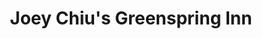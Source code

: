 ---
layout: place
title: "Joey Chiu's Greenspring Inn"
permalink: /maryland/timonium/joey-chiu-s-greenspring-inn.html
stateAbbr: MD
stateName: Maryland
cityName: Timonium
place_id: ChIJWUDNdbQRyIkR-8ulMk9zZw4
photos:
  - name: >-
      places/ChIJWUDNdbQRyIkR-8ulMk9zZw4/photos/AeeoHcKm7jV95DCJqqWfQNaPBZV9xgqUGlGF-1aPIGew96EHIj3lJlW8vNGc3YycK2okuTDiPB83tkC9QH6sPdNMb8c4_16V5iYzYPNDbQNdVSNq7s8oNL0Ifi7_fV25GdkXIxgKfYwGbCLG6syNgi1vjLK4Z7XUz0Dg02NYHR942KSIVTtvbx3Gy_vljZR3UAXYxtIlZ-eREvpfqDceEf5uF-ghL1AbGpDFJ38R8LegMxhkDKEAEQcnDLoT1EJaNefqrYtw35kgUSpaA-6Fu3ca2yxWxTOnzN3pwc1jQKizIvmh3Q
    widthPx: 2048
    heightPx: 1536
    authorAttributions:
      - displayName: Joey Chiu's Greenspring Inn
        uri: https://maps.google.com/maps/contrib/110066036677653921743
        photoUri: >-
          https://lh3.googleusercontent.com/a-/ALV-UjVpreMmiYjmryzvSTUiC6U-DYePy92up0vGCa80g82yw7BCQYf7=s100-p-k-no-mo
    flagContentUri: >-
      https://www.google.com/local/imagery/report/?cb_client=maps_api_places.places_api&image_key=!1e10!2sAF1QipM2ZrVOIGRR4T6iblNXsskq3kmUUJfu7uxfzQu-&hl=en-US
    googleMapsUri: >-
      https://www.google.com/maps/place//data=!3m4!1e2!3m2!1sAF1QipM2ZrVOIGRR4T6iblNXsskq3kmUUJfu7uxfzQu-!2e10!4m2!3m1!1s0x89c811b475cd4059:0xe67734f32a5cbfb
  - name: >-
      places/ChIJWUDNdbQRyIkR-8ulMk9zZw4/photos/AeeoHcIs4OqwBLdubH-7rBwZgGhhwmeBqcZ78DxfyV_S-ar1rX8mDoMgaDbZg2FtMVjXJK4K4AV-v-_MWAWJpClrZuWKfu4lrSM-808MtuYL9jdFk6cDjKvFvqD22INVdJO4xKnP0_M2gWHs_eweLU1SxoogHY0CqkZY9IsDsv2Yvqq4olDZWG4lE2NLZpmAawxI6lPDl0083hQ7kiWImImClOJEEQRPs3oPI7QuvOE8lulUUwvMbSte8F4P1hVPWAaaBm3FrUWD0W-qpAOaVU24tzGE2nzJDid6gK6MYpSOoZyt4Q
    widthPx: 1024
    heightPx: 672
    authorAttributions:
      - displayName: Joey Chiu's Greenspring Inn
        uri: https://maps.google.com/maps/contrib/110066036677653921743
        photoUri: >-
          https://lh3.googleusercontent.com/a-/ALV-UjVpreMmiYjmryzvSTUiC6U-DYePy92up0vGCa80g82yw7BCQYf7=s100-p-k-no-mo
    flagContentUri: >-
      https://www.google.com/local/imagery/report/?cb_client=maps_api_places.places_api&image_key=!1e10!2sAF1QipM-8GT4egAdyl0Pf7KpYnm2RpTDVxt82KeY7udL&hl=en-US
    googleMapsUri: >-
      https://www.google.com/maps/place//data=!3m4!1e2!3m2!1sAF1QipM-8GT4egAdyl0Pf7KpYnm2RpTDVxt82KeY7udL!2e10!4m2!3m1!1s0x89c811b475cd4059:0xe67734f32a5cbfb
  - name: >-
      places/ChIJWUDNdbQRyIkR-8ulMk9zZw4/photos/AeeoHcIFtOis7r7dKIQhRYyOEFbATYcY7yWGr9enndVyNKQgW4fBDyXjIHaT2tw2I_eVxt7SrhbIHsJAkd1P8rTh_YTLhnVtaX9asj6CFjDG1WvCFjGOgJhjCQX08_LgrVVZmws0u7uJwToVbwfWUBmMQeiWmadT-S1uUboLDwgr9Drurt4f3I9r5BpWpBsrgU2kgiREsBvoFQPyPIUylHBbvtNu1D3qjM51SSJN8LIiMgO4Lkadrehy5lUi0ilrNl83s5ABpxVesIpznI45hRhLmWBuPtLWnfS6zPGK8jOn73ugVYcZWTOcaSbK_F_da9SU2XbdVd_RUECl1rRv0r8s6i1qgWaZXCC6Rx9Dde6qtUOb5IbQD5znuVITr74evd_G1xpxIfHId5myU0bQYvXg9zBq1FVJhQs9OlPfECSK0gYgwA
    widthPx: 4080
    heightPx: 3072
    authorAttributions:
      - displayName: bruce cavanaugh
        uri: https://maps.google.com/maps/contrib/103875396374606865824
        photoUri: >-
          https://lh3.googleusercontent.com/a/ACg8ocKPRQ8qr_ov_Z9ZPwhl1BhchmLhnU2ha3WaqxVcSUKIV5_scw=s100-p-k-no-mo
    flagContentUri: >-
      https://www.google.com/local/imagery/report/?cb_client=maps_api_places.places_api&image_key=!1e10!2sCIHM0ogKEICAgICm_ZC0GA&hl=en-US
    googleMapsUri: >-
      https://www.google.com/maps/place//data=!3m4!1e2!3m2!1sCIHM0ogKEICAgICm_ZC0GA!2e10!4m2!3m1!1s0x89c811b475cd4059:0xe67734f32a5cbfb
  - name: >-
      places/ChIJWUDNdbQRyIkR-8ulMk9zZw4/photos/AeeoHcJewvu6b1egeDa6dZK5F1CGC6Q7CikU2_6tVoXWkGqJuz2eDAsbZyZM-a_tZPp-TydOzewqoVaumCjC5CQymGet_3dGx8OTQJtTpczVK-hByxbFDeC4sPTFva5_bDxLtH4dNVPSnxmDIQnKFttiE1Y0DqD4C_mHNKUKAyk082XksC8LAOaUaDSYCyMY36oNdz_J6KJO5eDX7vQiyQtbF7XonM9gD9912TxBxdK4KncDGXKTX_VWQw35D7LlRf4ZrfZFfgDbcRuUqN9O4FOWXmnmpr0QGCuCfuhIirsF6Ngz70cXnNKpY8gE0uYFqbxHsWqFDwyE9qZfDD1cl-YvNBHXTK1YFb9CS6D6hAnW7cUTryLdFxN6nrehZfNcGB9pZ3Z97hdFlRxqgG2Xhe1ozDlyPRP58HzICYS9BuZ7L7fbX5XR
    widthPx: 3000
    heightPx: 3042
    authorAttributions:
      - displayName: Bryn Phillips
        uri: https://maps.google.com/maps/contrib/110262583098351388607
        photoUri: >-
          https://lh3.googleusercontent.com/a-/ALV-UjXaCpZ1WOwg9nN36CLrTg0kF_c_8orKz_P0c-JNtXd-JAMFglz5=s100-p-k-no-mo
    flagContentUri: >-
      https://www.google.com/local/imagery/report/?cb_client=maps_api_places.places_api&image_key=!1e10!2sCIHM0ogKEICAgMCQh5fU0wE&hl=en-US
    googleMapsUri: >-
      https://www.google.com/maps/place//data=!3m4!1e2!3m2!1sCIHM0ogKEICAgMCQh5fU0wE!2e10!4m2!3m1!1s0x89c811b475cd4059:0xe67734f32a5cbfb
  - name: >-
      places/ChIJWUDNdbQRyIkR-8ulMk9zZw4/photos/AeeoHcKmbHXCLuOwtZVsSCLJXSgLSkohx3NfbZ2-pBG3WPr9jxQ-NqxbqWeFYewIrW8HGcog45IiPyH2KmzwhL1WQb6donKuAnkcdaUiHYoCXVuny_gnrFD6iUi0T1dCVc0XcYh33bLHcG52nR0Bx6WXEwlLlgergiUso3EoF-nIXVKafX5D-jtD2aDDJ-HJGXeR9YRGtoaW3gLHKhKoydnthsVx585GQLbC4HqzLPo7EhoWrOzjylptP9ujA6Lp3lEAm2tzhmxn8JPaGd0A1t8ckrCpQQrKAUG1WlZGKQ-7nWUfPlSrU7SY7qI3xNQFNt2qP8hTvLH5hp36bbeuZgRWCRhK_9MIFn_iFBJ2PCrrE7R6lBrBeGrUfDH2fjSNNledFnVxPULNP1RaA-8whwq1Pp4mZpE82xB4cfBsfbxr5yU
    widthPx: 4032
    heightPx: 3024
    authorAttributions:
      - displayName: Guosheng Wang
        uri: https://maps.google.com/maps/contrib/100106677341153691648
        photoUri: >-
          https://lh3.googleusercontent.com/a/ACg8ocLubYq3USHHREEm4VHazB655I7LoLyzWVgzGETeOJVY5Z4_iYT8=s100-p-k-no-mo
    flagContentUri: >-
      https://www.google.com/local/imagery/report/?cb_client=maps_api_places.places_api&image_key=!1e10!2sCIHM0ogKEICAgICp642lfQ&hl=en-US
    googleMapsUri: >-
      https://www.google.com/maps/place//data=!3m4!1e2!3m2!1sCIHM0ogKEICAgICp642lfQ!2e10!4m2!3m1!1s0x89c811b475cd4059:0xe67734f32a5cbfb
  - name: >-
      places/ChIJWUDNdbQRyIkR-8ulMk9zZw4/photos/AeeoHcJWoh2c0SmXi4vVFHoC_grJQrHoZef4_hIRFuJfYzBIyeZkPZOZTZYsRAwYzSTnsYS0cVP_fovEXyZ9OM_r_NpY3CsL-cu3cx5nA2trvDFVfGfkznsxL2aCmgu6CfbASGpxizBh4YR_WpPPCG8IH5qE9xExXGAm2f77i0juA15r5mPO_N65kXqzU_9nPUdgs40MLBO9qGuDDJQOEDP_f1YSFtnUhsVg6inxr3dbc6sAnQtTuoDV9q3h_dEctQVunHki_jDGcUopF3cH_EmbYZvjPK8BSz588fVJNP5vUp2htA
    widthPx: 4032
    heightPx: 3024
    authorAttributions:
      - displayName: Joey Chiu's Greenspring Inn
        uri: https://maps.google.com/maps/contrib/110066036677653921743
        photoUri: >-
          https://lh3.googleusercontent.com/a-/ALV-UjVpreMmiYjmryzvSTUiC6U-DYePy92up0vGCa80g82yw7BCQYf7=s100-p-k-no-mo
    flagContentUri: >-
      https://www.google.com/local/imagery/report/?cb_client=maps_api_places.places_api&image_key=!1e10!2sAF1QipMgg8-KKuDHq7Xu4XgWpzRuH1T7afLzgBTRIAKR&hl=en-US
    googleMapsUri: >-
      https://www.google.com/maps/place//data=!3m4!1e2!3m2!1sAF1QipMgg8-KKuDHq7Xu4XgWpzRuH1T7afLzgBTRIAKR!2e10!4m2!3m1!1s0x89c811b475cd4059:0xe67734f32a5cbfb
  - name: >-
      places/ChIJWUDNdbQRyIkR-8ulMk9zZw4/photos/AeeoHcJpDHVlRck14zj9mIH-ov0MJLILdlr_hxH58Zj3m2cwrbafQ94wHXDwi8kECKcqHr2RPK54ssHwwYriQaatDF6a-3kGJlWXl9X5eST8VLiR-OB8jOOTZuDVsXPiyQcG1hoIjo4C6mEZb8NuayC0xbh8iKNRVeeJgeH0CzhCpfzqKfpTwHqqX3Prv4-0XYmsqsKU3eQlu2qsVs-R-lhD9rQa5AYnZR6PRi8c1rBFPHp1W4U0_zKhsqP2vr5PTj9tIKU3rqO45dkhodm8WrBm382GBKMHnk7QY_6VOA0doqyxmw
    widthPx: 3264
    heightPx: 2448
    authorAttributions:
      - displayName: Joey Chiu's Greenspring Inn
        uri: https://maps.google.com/maps/contrib/110066036677653921743
        photoUri: >-
          https://lh3.googleusercontent.com/a-/ALV-UjVpreMmiYjmryzvSTUiC6U-DYePy92up0vGCa80g82yw7BCQYf7=s100-p-k-no-mo
    flagContentUri: >-
      https://www.google.com/local/imagery/report/?cb_client=maps_api_places.places_api&image_key=!1e10!2sAF1QipPqJ-YY4lfzEvzwpx6Bb6q9M0k6gxLTbqx2M_k5&hl=en-US
    googleMapsUri: >-
      https://www.google.com/maps/place//data=!3m4!1e2!3m2!1sAF1QipPqJ-YY4lfzEvzwpx6Bb6q9M0k6gxLTbqx2M_k5!2e10!4m2!3m1!1s0x89c811b475cd4059:0xe67734f32a5cbfb
  - name: >-
      places/ChIJWUDNdbQRyIkR-8ulMk9zZw4/photos/AeeoHcLzIuezPWfqasRi7SpbYtA85bd6aBI7H2N7pAE2Q_G2BW-sWd05u50DlNG4ICkraPQj0r2i5hdF2uSKwW-H7S0pYOlFF23fWhvpCDvieacH-NqFWbKTCkBcasTN7XiPelJQK6CsayyL2vGjWDw4CZ9JiRkG1ezgKO11VsxVEL_vaMeH-XFTmMYbWaYS_DIUPd3FuBwxUvz5XbBHq4avlwfhNoz9zeGWLiKP5u0bIye7jhn0qo-NwscyE1v9nPF86jzOh0VJkQQP1SV_x4Ao_8Y3fgPSj0Pmooa3U1j40vNvOA
    widthPx: 3264
    heightPx: 2448
    authorAttributions:
      - displayName: Joey Chiu's Greenspring Inn
        uri: https://maps.google.com/maps/contrib/110066036677653921743
        photoUri: >-
          https://lh3.googleusercontent.com/a-/ALV-UjVpreMmiYjmryzvSTUiC6U-DYePy92up0vGCa80g82yw7BCQYf7=s100-p-k-no-mo
    flagContentUri: >-
      https://www.google.com/local/imagery/report/?cb_client=maps_api_places.places_api&image_key=!1e10!2sAF1QipPQ5jvU8MkVnB6o4WwCGSgnite9JGaillaTBzi-&hl=en-US
    googleMapsUri: >-
      https://www.google.com/maps/place//data=!3m4!1e2!3m2!1sAF1QipPQ5jvU8MkVnB6o4WwCGSgnite9JGaillaTBzi-!2e10!4m2!3m1!1s0x89c811b475cd4059:0xe67734f32a5cbfb
  - name: >-
      places/ChIJWUDNdbQRyIkR-8ulMk9zZw4/photos/AeeoHcLIpLLTjwlpsFBf6rTrEYFEDjCHO9Bdekfmcy-MVb53fFJjuTa7nDEVN8ae_cLMvMnrwZMxCOAn0iuRqnIMQ3WLXEczJvZh0c9Kr1MIn8gSQM-vJ3QxKuAPpTugoNYi2KiTBE2sFRCIP4y0xrTF0Ws45897CXf8c9jxDp1xfzyDc4IO6bEPKLAg6KL_1R_grksXm8lO-FJYfjA0hntvdZEr_nR3gG8sgJ7yQUjqEQMOAn83wKR2lNbg5B8nbLfGUIxIW6Vb-mW4BtoahKCckFPr_XOIgdC3Yy86fHM1kv6WoyiaNcFDZLZUNBTxEWYa41dEotgpHv4TWQ0Qm_bBlmIF5GxC6dYBaA1Fzn3XhXQBGAehys7nM6aq-Y4IPYlkdXKBS2-ED5iLEkfTkb52eadm_uvBgSyWtiQ6nKNeTAXYQq0B
    widthPx: 4032
    heightPx: 3024
    authorAttributions:
      - displayName: Sean Morrison
        uri: https://maps.google.com/maps/contrib/112380121964025205522
        photoUri: >-
          https://lh3.googleusercontent.com/a-/ALV-UjWlAJriFgkTrIRb7vu56wqvNzc7hhH9MKRf8Qe5sjmCqkED2_DS=s100-p-k-no-mo
    flagContentUri: >-
      https://www.google.com/local/imagery/report/?cb_client=maps_api_places.places_api&image_key=!1e10!2sCIHM0ogKEICAgICnxbejtgE&hl=en-US
    googleMapsUri: >-
      https://www.google.com/maps/place//data=!3m4!1e2!3m2!1sCIHM0ogKEICAgICnxbejtgE!2e10!4m2!3m1!1s0x89c811b475cd4059:0xe67734f32a5cbfb
  - name: >-
      places/ChIJWUDNdbQRyIkR-8ulMk9zZw4/photos/AeeoHcJFfxzg-pLMSUgUukIFrv9D5vuE8ym2_F71FdgBctyaQ7ty3QlDXeRnjuUrjdpB6Ze7bio8pTZaNEkZ2F4uilIO5uMOv1Ipc2d3xmS9Y2Phf0LqcgLWIron2DcHO-1ddAzKH3lasC2gqNinZ2VEgRoS4JM80xwpWlnSbg6ZMAcyTwAP2XWyzAM3wEtVn18c4T15pnYd_VaTcVIgDwOudg6sBMvWgzk1fipAFsEymxiPLK5XQspDD4UAXyg1vWPHKfkO9_oAgOpiyu6xocIzk5IjauGHw4p0EvokL24I_AUncQ
    widthPx: 448
    heightPx: 336
    authorAttributions:
      - displayName: Joey Chiu's Greenspring Inn
        uri: https://maps.google.com/maps/contrib/110066036677653921743
        photoUri: >-
          https://lh3.googleusercontent.com/a-/ALV-UjVpreMmiYjmryzvSTUiC6U-DYePy92up0vGCa80g82yw7BCQYf7=s100-p-k-no-mo
    flagContentUri: >-
      https://www.google.com/local/imagery/report/?cb_client=maps_api_places.places_api&image_key=!1e10!2sAF1QipPeFIF9AoMNaJ-qsqtKM9L-te0xMwKOaoqGssbm&hl=en-US
    googleMapsUri: >-
      https://www.google.com/maps/place//data=!3m4!1e2!3m2!1sAF1QipPeFIF9AoMNaJ-qsqtKM9L-te0xMwKOaoqGssbm!2e10!4m2!3m1!1s0x89c811b475cd4059:0xe67734f32a5cbfb
address: 10801 Falls Rd, Timonium, MD 21093, USA
street: 10801 Falls Rd
city: Timonium
state: MD
zip: '21093'
country: USA
neighborhood: Brooklandville
latitude: '39.421088'
longitude: '-76.669552'
accessibility_options:
  wheelchairAccessibleParking: true
  wheelchairAccessibleEntrance: true
  wheelchairAccessibleRestroom: true
  wheelchairAccessibleSeating: true
business_status: OPERATIONAL
name: Joey Chiu's Greenspring Inn
google_maps_links:
  directionsUri: >-
    https://www.google.com/maps/dir//''/data=!4m7!4m6!1m1!4e2!1m2!1m1!1s0x89c811b475cd4059:0xe67734f32a5cbfb!3e0
  placeUri: https://maps.google.com/?cid=1037925023121525755
  writeAReviewUri: >-
    https://www.google.com/maps/place//data=!4m3!3m2!1s0x89c811b475cd4059:0xe67734f32a5cbfb!12e1
  reviewsUri: >-
    https://www.google.com/maps/place//data=!4m4!3m3!1s0x89c811b475cd4059:0xe67734f32a5cbfb!9m1!1b1
  photosUri: >-
    https://www.google.com/maps/place//data=!4m3!3m2!1s0x89c811b475cd4059:0xe67734f32a5cbfb!10e5
primary_type: Chinese Restaurant
opening_hours:
  regular: null
  current: null
secondary_opening_hours:
  regular:
    weekdayDescriptions: null
    type: null
  current:
    weekdayDescriptions: null
    type: null
phone: (410) 823-1125
price_level: PRICE_LEVEL_MODERATE
price_range: null
rating: '4.3'
rating_count: 820
website: https://www.joeychiurestaurant.com/
description: >-
  Old-fashioned setting for familiar Chinese dishes, sushi & a renowned Sunday
  brunch buffet.
reviews:
  - name: >-
      places/ChIJWUDNdbQRyIkR-8ulMk9zZw4/reviews/ChZDSUhNMG9nS0VJQ0FnSUNueGJlalZnEAE
    relativePublishTimeDescription: 6 months ago
    rating: 5
    text:
      text: >-
        Nice Americanized Chinese cuisine in a very accessible location. 
        Service was abundant and attentive deposits also catering to a birthday
        party, a Ravens game crowd, and indoor+outdoor patrons.  Water glass was
        topped off every time someone passed by.  Food options were excellent
        and varied including lots for veggie and meat lover alike.  Consistently
        good dishes.  Oddly also served  sushi, but we didn’t try any as that
        seemed like pandering to the ignorant.
      languageCode: en
    originalText:
      text: >-
        Nice Americanized Chinese cuisine in a very accessible location. 
        Service was abundant and attentive deposits also catering to a birthday
        party, a Ravens game crowd, and indoor+outdoor patrons.  Water glass was
        topped off every time someone passed by.  Food options were excellent
        and varied including lots for veggie and meat lover alike.  Consistently
        good dishes.  Oddly also served  sushi, but we didn’t try any as that
        seemed like pandering to the ignorant.
      languageCode: en
    authorAttribution:
      displayName: Sean Morrison
      uri: https://www.google.com/maps/contrib/112380121964025205522/reviews
      photoUri: >-
        https://lh3.googleusercontent.com/a-/ALV-UjWlAJriFgkTrIRb7vu56wqvNzc7hhH9MKRf8Qe5sjmCqkED2_DS=s128-c0x00000000-cc-rp-mo-ba4
    publishTime: '2024-09-27T23:08:58.248454Z'
    flagContentUri: >-
      https://www.google.com/local/review/rap/report?postId=ChZDSUhNMG9nS0VJQ0FnSUNueGJlalZnEAE&d=17924085&t=1
    googleMapsUri: >-
      https://www.google.com/maps/reviews/data=!4m6!14m5!1m4!2m3!1sChZDSUhNMG9nS0VJQ0FnSUNueGJlalZnEAE!2m1!1s0x89c811b475cd4059:0xe67734f32a5cbfb
  - name: >-
      places/ChIJWUDNdbQRyIkR-8ulMk9zZw4/reviews/ChZDSUhNMG9nS0VJQ0FnTUNRaDVmVUV3EAE
    relativePublishTimeDescription: a month ago
    rating: 4
    text:
      text: >-
        Stopped by for a late lunch and had Wonton Soup, plum wine and the
        Triple Delight. This place is a regular go to restaurant. Most people
        who eat here have been for over a decade. Joey Chiu's is consistently
        good.
      languageCode: en
    originalText:
      text: >-
        Stopped by for a late lunch and had Wonton Soup, plum wine and the
        Triple Delight. This place is a regular go to restaurant. Most people
        who eat here have been for over a decade. Joey Chiu's is consistently
        good.
      languageCode: en
    authorAttribution:
      displayName: Bryn Phillips
      uri: https://www.google.com/maps/contrib/110262583098351388607/reviews
      photoUri: >-
        https://lh3.googleusercontent.com/a-/ALV-UjXaCpZ1WOwg9nN36CLrTg0kF_c_8orKz_P0c-JNtXd-JAMFglz5=s128-c0x00000000-cc-rp-mo-ba4
    publishTime: '2025-03-07T13:48:01.513122Z'
    flagContentUri: >-
      https://www.google.com/local/review/rap/report?postId=ChZDSUhNMG9nS0VJQ0FnTUNRaDVmVUV3EAE&d=17924085&t=1
    googleMapsUri: >-
      https://www.google.com/maps/reviews/data=!4m6!14m5!1m4!2m3!1sChZDSUhNMG9nS0VJQ0FnTUNRaDVmVUV3EAE!2m1!1s0x89c811b475cd4059:0xe67734f32a5cbfb
  - name: >-
      places/ChIJWUDNdbQRyIkR-8ulMk9zZw4/reviews/ChZDSUhNMG9nS0VJQ0FnTURRd0lldlV3EAE
    relativePublishTimeDescription: a month ago
    rating: 3
    text:
      text: >-
        March 2025, after dining at a Baltimore Seafood restaurant (True
        Cheasapeake), we were still hungry. So we tried Joey Chiu's, a chinese
        restaurant that was on our list for a quick takeout. It's located at the
        end of Jones Falls Expressway (I-83) right past 695 in a very quaint
        area where a creek runs parallel to the restaurant. We wanted a drink
        while waiting for our carryout, but the bar area was packed with an
        older local crowd. So, after ordering, we sat in the 🚗 for 15 minutes
        for the two dishes that came to $37, which I believe is a little above
        the average price. Our normal carryout Chinese restaurant is in Ellicott
        City, so this was probably a one and done for us. Good service, polite
        crowd, plenty of free parking but the restaurant interior seemed dated
        and the food was bland. 3 star rating.
      languageCode: en
    originalText:
      text: >-
        March 2025, after dining at a Baltimore Seafood restaurant (True
        Cheasapeake), we were still hungry. So we tried Joey Chiu's, a chinese
        restaurant that was on our list for a quick takeout. It's located at the
        end of Jones Falls Expressway (I-83) right past 695 in a very quaint
        area where a creek runs parallel to the restaurant. We wanted a drink
        while waiting for our carryout, but the bar area was packed with an
        older local crowd. So, after ordering, we sat in the 🚗 for 15 minutes
        for the two dishes that came to $37, which I believe is a little above
        the average price. Our normal carryout Chinese restaurant is in Ellicott
        City, so this was probably a one and done for us. Good service, polite
        crowd, plenty of free parking but the restaurant interior seemed dated
        and the food was bland. 3 star rating.
      languageCode: en
    authorAttribution:
      displayName: HB 346
      uri: https://www.google.com/maps/contrib/107246866099593721714/reviews
      photoUri: >-
        https://lh3.googleusercontent.com/a-/ALV-UjXGwGjz3KvWW3YnaxJj6W5ht6-Xwu0UHw56UPXc68kp2kMn58p6=s128-c0x00000000-cc-rp-mo-ba4
    publishTime: '2025-03-11T21:00:25.954132Z'
    flagContentUri: >-
      https://www.google.com/local/review/rap/report?postId=ChZDSUhNMG9nS0VJQ0FnTURRd0lldlV3EAE&d=17924085&t=1
    googleMapsUri: >-
      https://www.google.com/maps/reviews/data=!4m6!14m5!1m4!2m3!1sChZDSUhNMG9nS0VJQ0FnTURRd0lldlV3EAE!2m1!1s0x89c811b475cd4059:0xe67734f32a5cbfb
  - name: >-
      places/ChIJWUDNdbQRyIkR-8ulMk9zZw4/reviews/ChZDSUhNMG9nS0VJQ0FnTURnanJmTUxBEAE
    relativePublishTimeDescription: a month ago
    rating: 5
    text:
      text: >-
        So excited to find Gluten Free Chinese food!

        I loved the Hunan Bird's Nest... Excellent! I also had Hunan Beef on
        another visit. Great low carb option with out the rice. (I also eat
        Keto.)
      languageCode: en
    originalText:
      text: >-
        So excited to find Gluten Free Chinese food!

        I loved the Hunan Bird's Nest... Excellent! I also had Hunan Beef on
        another visit. Great low carb option with out the rice. (I also eat
        Keto.)
      languageCode: en
    authorAttribution:
      displayName: Dorian Heather Brown
      uri: https://www.google.com/maps/contrib/109231489628081199813/reviews
      photoUri: >-
        https://lh3.googleusercontent.com/a-/ALV-UjU9O4BuqOsU3MLbUYmEBjk7oYTTPP42ggMEQ3i3ASp3Q2b2xoqG=s128-c0x00000000-cc-rp-mo-ba2
    publishTime: '2025-02-24T18:37:11.322408Z'
    flagContentUri: >-
      https://www.google.com/local/review/rap/report?postId=ChZDSUhNMG9nS0VJQ0FnTURnanJmTUxBEAE&d=17924085&t=1
    googleMapsUri: >-
      https://www.google.com/maps/reviews/data=!4m6!14m5!1m4!2m3!1sChZDSUhNMG9nS0VJQ0FnTURnanJmTUxBEAE!2m1!1s0x89c811b475cd4059:0xe67734f32a5cbfb
  - name: >-
      places/ChIJWUDNdbQRyIkR-8ulMk9zZw4/reviews/ChdDSUhNMG9nS0VJQ0FnTUR3MVBqVm1BRRAB
    relativePublishTimeDescription: 3 weeks ago
    rating: 5
    text:
      text: >-
        Excellent restaurant for having a party. We had my mother’s 80th
        birthday party here and the experience was fabulous.  The staff were
        beyond accommodating! Our waiter, Jorge, gave top notch service. He took
        care of everything and we did not have to ask for anything or wait for
        anything as well.  Their coordinator, Mae, was so very kind and helpful
        while planning the party. Looking forward to coming back here for dinner
        soon as their food is so delicious. Highly, highly recommend Joey Chiu’s
        for dinner and/or planning an event!!
      languageCode: en
    originalText:
      text: >-
        Excellent restaurant for having a party. We had my mother’s 80th
        birthday party here and the experience was fabulous.  The staff were
        beyond accommodating! Our waiter, Jorge, gave top notch service. He took
        care of everything and we did not have to ask for anything or wait for
        anything as well.  Their coordinator, Mae, was so very kind and helpful
        while planning the party. Looking forward to coming back here for dinner
        soon as their food is so delicious. Highly, highly recommend Joey Chiu’s
        for dinner and/or planning an event!!
      languageCode: en
    authorAttribution:
      displayName: Jen Lippens
      uri: https://www.google.com/maps/contrib/109612504345065293221/reviews
      photoUri: >-
        https://lh3.googleusercontent.com/a-/ALV-UjUtfkH4J-Sh59EluDLJ3ZrNTfSFx5dy4MYKSlp9jn9_pgv_gVk=s128-c0x00000000-cc-rp-mo-ba2
    publishTime: '2025-03-23T21:00:35.637994Z'
    flagContentUri: >-
      https://www.google.com/local/review/rap/report?postId=ChdDSUhNMG9nS0VJQ0FnTUR3MVBqVm1BRRAB&d=17924085&t=1
    googleMapsUri: >-
      https://www.google.com/maps/reviews/data=!4m6!14m5!1m4!2m3!1sChdDSUhNMG9nS0VJQ0FnTUR3MVBqVm1BRRAB!2m1!1s0x89c811b475cd4059:0xe67734f32a5cbfb
parking_options:
  freeParkingLot: true
  freeStreetParking: true
payment_options:
  acceptsCreditCards: true
  acceptsDebitCards: true
  acceptsCashOnly: false
  acceptsNfc: true
allow_dogs: null
curbside_pickup: null
delivery: null
dine_in: true
good_for_children: true
good_for_groups: true
good_for_sports: null
live_music: false
menu_for_children: false
outdoor_seating: false
reservable: true
restroom: true
serves_beer: true
serves_breakfast: false
serves_brunch: true
serves_cocktails: true
serves_coffee: true
serves_dinner: true
serves_dessert: true
serves_lunch: true
serves_vegetarian_food: true
serves_wine: true
takeout: true

---